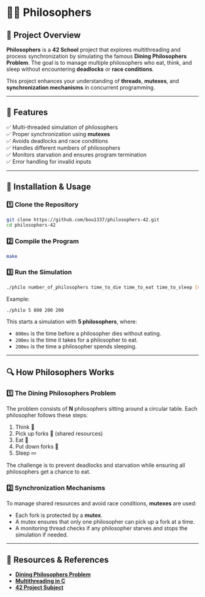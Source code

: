 # 🧘‍♂️ Philosophers

## 📌 Project Overview

**Philosophers** is a **42 School** project that explores multithreading and process synchronization by simulating the famous **Dining Philosophers Problem**. The goal is to manage multiple philosophers who eat, think, and sleep without encountering **deadlocks** or **race conditions**.

This project enhances your understanding of **threads**, **mutexes**, and **synchronization mechanisms** in concurrent programming.

---

## 🚀 Features

✅ Multi-threaded simulation of philosophers  
✅ Proper synchronization using **mutexes**  
✅ Avoids deadlocks and race conditions  
✅ Handles different numbers of philosophers  
✅ Monitors starvation and ensures program termination  
✅ Error handling for invalid inputs  

---

## 🔧 Installation & Usage

### 1️⃣ Clone the Repository
```sh
git clone https://github.com/bou1337/philosophers-42.git
cd philosophers-42
```

### 2️⃣ Compile the Program
```sh
make
```

### 3️⃣ Run the Simulation
```sh
./philo number_of_philosophers time_to_die time_to_eat time_to_sleep [number_of_times_each_philosopher_must_eat]
```
Example:
```sh
./philo 5 800 200 200
```
This starts a simulation with **5 philosophers**, where:
- `800ms` is the time before a philosopher dies without eating.
- `200ms` is the time it takes for a philosopher to eat.
- `200ms` is the time a philosopher spends sleeping.

---

## 🔍 How Philosophers Works

### 1️⃣ The Dining Philosophers Problem
The problem consists of **N** philosophers sitting around a circular table. Each philosopher follows these steps:
1. Think 🤔
2. Pick up forks 🍴 (shared resources)
3. Eat 🍝
4. Put down forks 🍴
5. Sleep 💤

The challenge is to prevent deadlocks and starvation while ensuring all philosophers get a chance to eat.

### 2️⃣ Synchronization Mechanisms
To manage shared resources and avoid race conditions, **mutexes** are used:
- Each fork is protected by a **mutex**.
- A mutex ensures that only one philosopher can pick up a fork at a time.
- A monitoring thread checks if any philosopher starves and stops the simulation if needed.

---

## 🔗 Resources & References
- **[Dining Philosophers Problem](https://en.wikipedia.org/wiki/Dining_philosophers_problem)**
- **[Multithreading in C](https://man7.org/linux/man-pages/man3/pthread_create.3.html)**
- **[42 Project Subject](https://github.com/bou1337/philosophers)**

